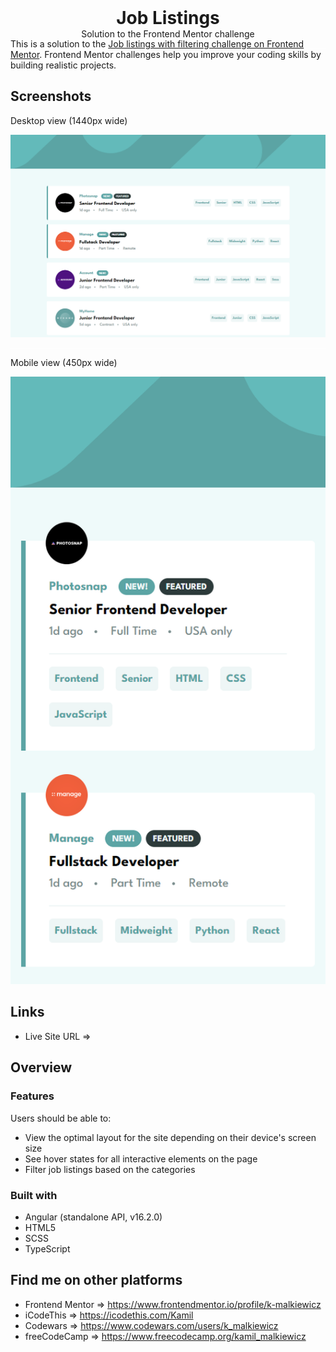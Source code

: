 <h1 align="center" style="margin: 0">Job Listings</h1>
<p align="center" style="margin: 0">Solution to the Frontend Mentor challenge</p>

<hr style="background: #fff">

<p style="margin-top: -30px">This is a solution to the <a href="https://www.frontendmentor.io/challenges/job-listings-with-filtering-ivstIPCt">Job listings with filtering challenge on Frontend Mentor</a>. Frontend Mentor challenges help you improve your coding skills by building realistic projects.</p>

## Screenshots

Desktop view (1440px wide)

<img src="./src/assets/screenshots/screenshot_desktop.png">

<hr style="background: #fff">

Mobile view (450px wide)

<img src="./src/assets/screenshots/screenshot_mobile.png" style="text-align: center">

## Links

- Live Site URL ⇒ 

## Overview

### Features

Users should be able to:

- View the optimal layout for the site depending on their device's screen size
- See hover states for all interactive elements on the page
- Filter job listings based on the categories

### Built with

- Angular (standalone API, v16.2.0)
- HTML5
- SCSS
- TypeScript

## Find me on other platforms

- Frontend Mentor ⇒ https://www.frontendmentor.io/profile/k-malkiewicz
- iCodeThis ⇒ https://icodethis.com/Kamil
- Codewars ⇒ https://www.codewars.com/users/k_malkiewicz
- freeCodeCamp ⇒ https://www.freecodecamp.org/kamil_malkiewicz